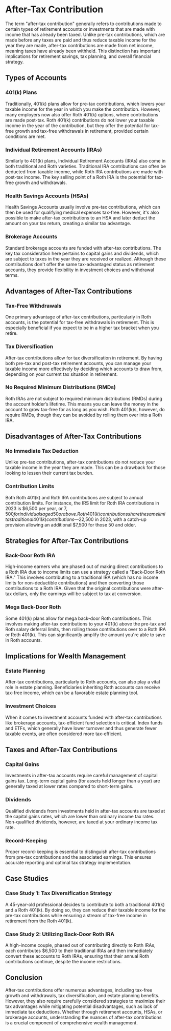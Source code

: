 # After-Tax Contribution

The term "after-tax contribution" generally refers to contributions made to certain types of retirement accounts or investments that are made with income that has already been taxed. Unlike pre-tax contributions, which are made before any taxes are paid and thus reduce taxable income for the year they are made, after-tax contributions are made from net income, meaning taxes have already been withheld. This distinction has important implications for retirement savings, tax planning, and overall financial strategy.

## Types of Accounts

### 401(k) Plans
Traditionally, 401(k) plans allow for pre-tax contributions, which lowers your taxable income for the year in which you make the contribution. However, many employers now also offer Roth 401(k) options, where contributions are made post-tax. Roth 401(k) contributions do not lower your taxable income in the year of the contribution, but they offer the potential for tax-free growth and tax-free withdrawals in retirement, provided certain conditions are met.

### Individual Retirement Accounts (IRAs)
Similarly to 401(k) plans, Individual Retirement Accounts (IRAs) also come in both traditional and Roth varieties. Traditional IRA contributions can often be deducted from taxable income, while Roth IRA contributions are made with post-tax income. The key selling point of a Roth IRA is the potential for tax-free growth and withdrawals.

### Health Savings Accounts (HSAs)
Health Savings Accounts usually involve pre-tax contributions, which can then be used for qualifying medical expenses tax-free. However, it's also possible to make after-tax contributions to an HSA and later deduct the amount on your tax return, creating a similar tax advantage.

### Brokerage Accounts
Standard brokerage accounts are funded with after-tax contributions. The key tax consideration here pertains to capital gains and dividends, which are subject to taxes in the year they are received or realized. Although these contributions don't offer the same tax-advantaged status as retirement accounts, they provide flexibility in investment choices and withdrawal terms.

## Advantages of After-Tax Contributions

### Tax-Free Withdrawals
One primary advantage of after-tax contributions, particularly in Roth accounts, is the potential for tax-free withdrawals in retirement. This is especially beneficial if you expect to be in a higher tax bracket when you retire.

### Tax Diversification
After-tax contributions allow for tax diversification in retirement. By having both pre-tax and post-tax retirement accounts, you can manage your taxable income more effectively by deciding which accounts to draw from, depending on your current tax situation in retirement.

### No Required Minimum Distributions (RMDs)
Roth IRAs are not subject to required minimum distributions (RMDs) during the account holder’s lifetime. This means you can leave the money in the account to grow tax-free for as long as you wish. Roth 401(k)s, however, do require RMDs, though they can be avoided by rolling them over into a Roth IRA.

## Disadvantages of After-Tax Contributions

### No Immediate Tax Deduction
Unlike pre-tax contributions, after-tax contributions do not reduce your taxable income in the year they are made. This can be a drawback for those looking to lessen their current tax burden.

### Contribution Limits
Both Roth 401(k) and Roth IRA contributions are subject to annual contribution limits. For instance, the IRS limit for Roth IRA contributions in 2023 is $6,500 per year, or $7,500 for individuals aged 50 or above. Roth 401(k) contributions share the same limit as traditional 401(k) contributions—$22,500 in 2023, with a catch-up provision allowing an additional $7,500 for those 50 and older.

## Strategies for After-Tax Contributions

### Back-Door Roth IRA
High-income earners who are phased out of making direct contributions to a Roth IRA due to income limits can use a strategy called a "Back-Door Roth IRA." This involves contributing to a traditional IRA (which has no income limits for non-deductible contributions) and then converting those contributions to a Roth IRA. Given that the original contributions were after-tax dollars, only the earnings will be subject to tax at conversion.

### Mega Back-Door Roth
Some 401(k) plans allow for mega back-door Roth contributions. This involves making after-tax contributions to your 401(k) above the pre-tax and Roth salary deferral limits, then rolling those contributions over to a Roth IRA or Roth 401(k). This can significantly amplify the amount you're able to save in Roth accounts.

## Implications for Wealth Management

### Estate Planning
After-tax contributions, particularly to Roth accounts, can also play a vital role in estate planning. Beneficiaries inheriting Roth accounts can receive tax-free income, which can be a favorable estate planning tool.

### Investment Choices
When it comes to investment accounts funded with after-tax contributions like brokerage accounts, tax-efficient fund selection is critical. Index funds and ETFs, which generally have lower turnover and thus generate fewer taxable events, are often considered more tax-efficient.

## Taxes and After-Tax Contributions

### Capital Gains
Investments in after-tax accounts require careful management of capital gains tax. Long-term capital gains (for assets held longer than a year) are generally taxed at lower rates compared to short-term gains. 

### Dividends
Qualified dividends from investments held in after-tax accounts are taxed at the capital gains rates, which are lower than ordinary income tax rates. Non-qualified dividends, however, are taxed at your ordinary income tax rate.

### Record-Keeping
Proper record-keeping is essential to distinguish after-tax contributions from pre-tax contributions and the associated earnings. This ensures accurate reporting and optimal tax strategy implementation.

## Case Studies

### Case Study 1: Tax Diversification Strategy
A 45-year-old professional decides to contribute to both a traditional 401(k) and a Roth 401(k). By doing so, they can reduce their taxable income for the pre-tax contributions while ensuring a stream of tax-free income in retirement from the Roth 401(k).

### Case Study 2: Utilizing Back-Door Roth IRA
A high-income couple, phased out of contributing directly to Roth IRAs, each contributes $6,500 to their traditional IRAs and then immediately convert these accounts to Roth IRAs, ensuring that their annual Roth contributions continue, despite the income restrictions.

## Conclusion

After-tax contributions offer numerous advantages, including tax-free growth and withdrawals, tax diversification, and estate planning benefits. However, they also require carefully considered strategies to maximize their tax advantages while mitigating potential disadvantages, such as lack of immediate tax deductions. Whether through retirement accounts, HSAs, or brokerage accounts, understanding the nuances of after-tax contributions is a crucial component of comprehensive wealth management.